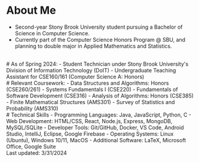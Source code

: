 # About Me
- Second-year Stony Brook University student pursuing a Bachelor of Science in Computer Science.
- Currently part of the Computer Science Honors Program @ SBU, and planning to double major in Applied Mathematics and Statistics.
<br>
# As of Spring 2024:
- Student Technician under Stony Brook University's Division of Information Technology (DoIT)
- Undergraduate Teaching Assistant for CSE160/161 (Computer Science A: Honors)
<br>
# Relevant Coursework:
- Data Structures and Algorithms: Honors (CSE260/261)
- Systems Fundamentals I (CSE220)
- Fundamentals of Software Development (CSE316)
- Analysis of Algorithms: Honors (CSE385)
- Finite Mathematical Structures (AMS301)
- Survey of Statistics and Probability (AMS310)
<br>
# Technical Skills
- Programming Languages: Java, JavaScript, Python, C
- Web Development: HTML/CSS, React, Node.js, Express, MongoDB, MySQL/SQLite
- Developer Tools: Git/GitHub, Docker, VS Code, Android Studio, IntelliJ, Eclipse, Google Firebase
- Operating Systems: Linux (Ubuntu), Windows 10/11, MacOS
- Additional Software: LaTeX, Microsoft Office, Google Suite
<br>
Last updated: 3/31/2024
